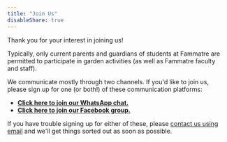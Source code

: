```yaml
---
title: "Join Us"
disableShare: true
---
```


Thank you for your interest in joining us!

Typically, only current parents and guardians of students at Fammatre are
permitted to participate in garden activities (as well as Fammatre faculty and
staff).

We communicate mostly through two channels. If you'd like to join us, please
sign up for one (or both!) of these communication platforms:

* **[Click here to join our WhatsApp chat.](https://garden.fammatre.org/chat)**
* **[Click here to join our Facebook group.](https://facebook.com/groups/fammatre)**

If you have trouble signing up for either of these, please
[contact us using email](mailto:garden-join-issues@fammatre.org) and we'll get
things sorted out as soon as possible.
